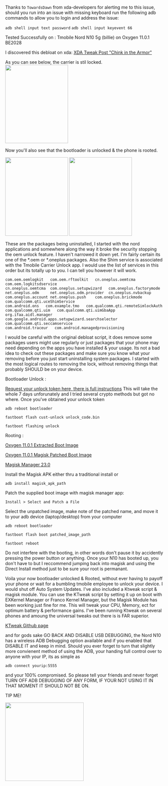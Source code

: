 Thanks to ```TowardsDawn``` from xda-developers for alerting me to this issue, should you run into an issue with missing keyboard run the following adb commands to allow you to login and address the issue:

```adb shell input text password```
```adb shell input keyevent 66```


Tested Successfully on : Tmobile Nord N10 5g (billie) on Oxygen 11.0.1 BE2028

I discovered this debloat on xda: 
[XDA Tweak Post "Chink in the Armor"](https://forum.xda-developers.com/t/found-a-chink-in-the-armor-just-enabled-oem-unlocking-after-11-update.4306687/)

As you can see below, the carrier is stil locked.  
<img src="img/Screenshot_20210916-221027.jpg" height="250" width="200">



Now you'll also see that the bootloader is unlocked & the phone is rooted.


<img src="img/Screenshot_20210916-221017.jpg" height="250" width="200">


<img src="img/Screenshot_20210916-221007.jpg" height="250" width="200">

These are the packages being uninstalled, I started with the nord applications and somewhere along the way it broke the security stopping the oem unlock feature.  I haven't narrowed it down yet.  I'm fairly certain its one of the *.oem or *.oneplus packages.  Also the Shim service is associated with the Tmobile Carrier Unlock app.  I would use the list of services in this order but its totally up to you.  I can tell you however it will work.

```
com.oem.oemlogkit   com.oem.rftoolkit   cn.oneplus.oemtcma    com.oem.logkitsdservice
cn.oneplus.oemtcma  com.oneplus.setupwizard   com.oneplus.factorymode
net.oneplus.odm     net.oneplus.odm.provider  cn.oneplus.nvbackup
com.oneplus.account net.oneplus.push    com.oneplus.brickmode   com.qualcomm.qti.uceShimService
com.android.ons   com.example.tmo   com.qualcomm.qti.remoteSimlockAuth
com.qualcomm.qti.uim   com.qualcomm.qti.uimGbaApp  org.ifaa.aidl.manager
com.google.android.apps.setupwizard.searchselector  com.qualcomm.qti.seccamservice
com.android.traceur   com.android.managedprovisioning
```
I would be careful with the original debloat script, it does remove some packages users might use regularly
or just packages that your phone may need depending on the apps you have installed & your usage.  Its not a bad
idea to check out these packages and make sure you know what your removing before you just start uninstalling system
packages.  I started with the most logical routes to removing the lock, without removing things that probably SHOULD 
be on your device.

Bootloader Unlock :

[Request your unlock token here, there is full instructions](https://www.oneplus.com/unlock_token)
This will take the whole 7 days unforunately and I tried several crypto methods but got no where.
Once you've obtained your unlock token 

```adb reboot bootloader```

```fastboot flash cust-unlock unlock_code.bin```

```fastboot flashing unlock```

Rooting :

[Oxygen 11.0.1 Extracted Boot Image](https://forum.xda-developers.com/attachments/11-0-1-be88cb-boot-img-unpatched-zip.5400901/)

[Oxygen 11.0.1 Magisk Patched Boot Image](https://forum.xda-developers.com/attachments/11-0-1-be88cb-magisk_patched-img-zip.5401133/)

[Magisk Manager 23.0](https://github.com/topjohnwu/Magisk/releases)

Install the Magisk APK either thru a traditional install or 

```adb install magisk_apk_path```

Patch the supplied boot image with magisk manager app: 

```Install > Select and Patch a File```

Select the unpatched image, make note of the patched name, and move it to your adb device (laptop/desktop)
from your computer 

```adb reboot bootloader```

```fastboot flash boot patched_image_path``` 

```fastboot reboot```

Do not interfere with the booting, in other words don't pause it by accidently pressing the power button or anything.
Once your N10 has booted up, you don't have to but I reccommend jumping back into magisk and using the Direct Install method
just to be sure your root is permanant.

Voila your now bootloader unlocked & Rooted, without ever having to payoff your phone or wait for a bumbling tmobile 
employee to unlock your device.  I would shut off Auto System Updates.  I've also included a Ktweak script & magisk module.  You can use the KTweak script
by setting it up on boot with EXKernel Manager or Franco Kernel Manager, but the Magisk Module has been working just fine for me.  This will tweak your CPU,
Memory, ect for optimum battery & performance gains.  I've been running Ktweak on several phones and amoung the universal tweaks out there is is FAR superior.

[KTweak Github page](https://github.com/tytydraco/KTweak)

and for gods sake GO BACK AND DISABLE USB DEBUGGING, the Nord N10 has a wireless ADB Debugging option available and if 
you enabled that DISABLE IT and keep in mind.  Should you ever forget to turn that slightly more convienent method of
using the ADB, your handing full control over to anyone with your IP, its as simple as 

```adb connect yourip:5555```

and your 100% compromised.  So please tell your friends and never forget TURN OFF ADB DEBUGGING OF ANY FORM, IF YOUR NOT 
USING IT IN THAT MOMENT IT SHOULD NOT BE ON.


TIP ME!

<img src="img/Screenshot_20210928-140835.jpg" height="250" width="250">
